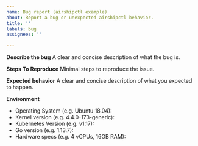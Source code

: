 ```yaml
---
name: Bug report (airshipctl example)
about: Report a bug or unexpected airshipctl behavior.
title: ''
labels: bug
assignees: ''

---
```


**Describe the bug**
A clear and concise description of what the bug is.

**Steps To Reproduce**
Minimal steps to reproduce the issue.

**Expected behavior**
A clear and concise description of what you expected to happen.

**Environment**
- Operating System (e.g. Ubuntu 18.04):
- Kernel version (e.g.  4.4.0-173-generic):
- Kubernetes Version (e.g. v1.17):
- Go version (e.g. 1.13.7):
- Hardware specs (e.g. 4 vCPUs, 16GB RAM):
